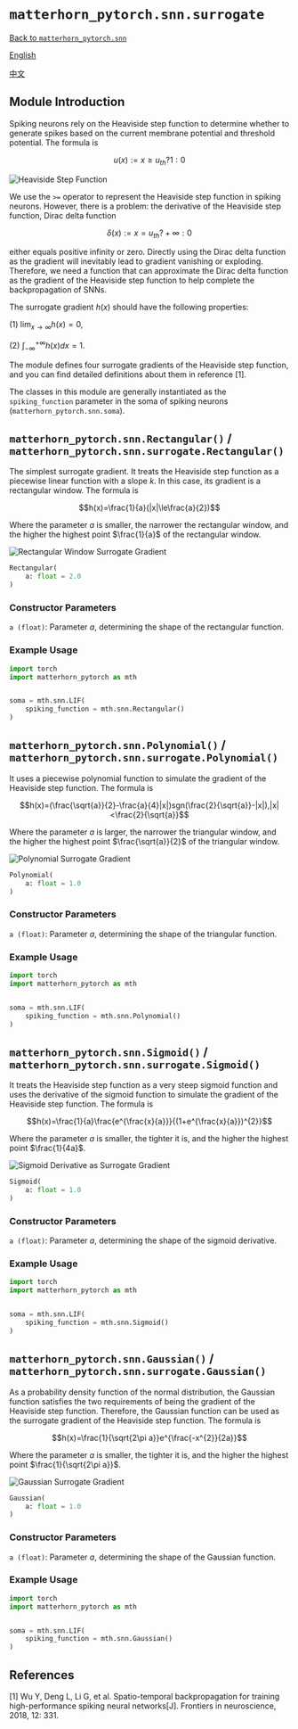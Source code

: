 # `matterhorn_pytorch.snn.surrogate`

[Back to `matterhorn_pytorch.snn`](./0_general.md)

[English](../../en_us/snn/3_surrogate.md)

[中文](../../zh_cn/snn/3_surrogate.md)

## Module Introduction

Spiking neurons rely on the Heaviside step function to determine whether to generate spikes based on the current membrane potential and threshold potential. The formula is

$$u(x) := x \ge u_{th} ? 1 : 0$$

![Heaviside Step Function](../../../assets/docs/snn/surrogate_1.png)

We use the `>=` operator to represent the Heaviside step function in spiking neurons. However, there is a problem: the derivative of the Heaviside step function, Dirac delta function

$$\delta (x) := x = u_{th} ? +\infty : 0$$

either equals positive infinity or zero. Directly using the Dirac delta function as the gradient will inevitably lead to gradient vanishing or exploding. Therefore, we need a function that can approximate the Dirac delta function as the gradient of the Heaviside step function to help complete the backpropagation of SNNs.

The surrogate gradient $h(x)$ should have the following properties:

(1) $\lim_{x \rightarrow \infty}{h(x)}=0$,

(2) $\int_{- \infty}^{+ \infty}{h(x)dx}=1$.

The module defines four surrogate gradients of the Heaviside step function, and you can find detailed definitions about them in reference [1].

The classes in this module are generally instantiated as the `spiking_function` parameter in the soma of spiking neurons (`matterhorn_pytorch.snn.soma`).

## `matterhorn_pytorch.snn.Rectangular()` / `matterhorn_pytorch.snn.surrogate.Rectangular()`

The simplest surrogate gradient. It treats the Heaviside step function as a piecewise linear function with a slope $k$. In this case, its gradient is a rectangular window. The formula is

$$h(x)=\frac{1}{a}(|x|\le\frac{a}{2})$$

Where the parameter $a$ is smaller, the narrower the rectangular window, and the higher the highest point $\frac{1}{a}$ of the rectangular window.

![Rectangular Window Surrogate Gradient](../../../assets/docs/snn/surrogate_2.png)

```py
Rectangular(
    a: float = 2.0
)
```

### Constructor Parameters

`a (float)`: Parameter $a$, determining the shape of the rectangular function.

### Example Usage

```python
import torch
import matterhorn_pytorch as mth


soma = mth.snn.LIF(
    spiking_function = mth.snn.Rectangular()
)
```

## `matterhorn_pytorch.snn.Polynomial()` / `matterhorn_pytorch.snn.surrogate.Polynomial()`

It uses a piecewise polynomial function to simulate the gradient of the Heaviside step function. The formula is

$$h(x)=(\frac{\sqrt{a}}{2}-\frac{a}{4}|x|)sgn(\frac{2}{\sqrt{a}}-|x|),|x|<\frac{2}{\sqrt{a}}$$

Where the parameter $a$ is larger, the narrower the triangular window, and the higher the highest point $\frac{\sqrt{a}}{2}$ of the triangular window.

![Polynomial Surrogate Gradient](../../../assets/docs/snn/surrogate_3.png)

```py
Polynomial(
    a: float = 1.0
)
```

### Constructor Parameters

`a (float)`: Parameter $a$, determining the shape of the triangular function.

### Example Usage

```python
import torch
import matterhorn_pytorch as mth


soma = mth.snn.LIF(
    spiking_function = mth.snn.Polynomial()
)
```

## `matterhorn_pytorch.snn.Sigmoid()` / `matterhorn_pytorch.snn.surrogate.Sigmoid()`

It treats the Heaviside step function as a very steep sigmoid function and uses the derivative of the sigmoid function to simulate the gradient of the Heaviside step function. The formula is

$$h(x)=\frac{1}{a}\frac{e^{\frac{x}{a}}}{(1+e^{\frac{x}{a}})^{2}}$$

Where the parameter $a$ is smaller, the tighter it is, and the higher the highest point $\frac{1}{4a}$.

![Sigmoid Derivative as Surrogate Gradient](../../../assets/docs/snn/surrogate_4.png)

```py
Sigmoid(
    a: float = 1.0
)
```

### Constructor Parameters

`a (float)`: Parameter $a$, determining the shape of the sigmoid derivative.

### Example Usage

```python
import torch
import matterhorn_pytorch as mth


soma = mth.snn.LIF(
    spiking_function = mth.snn.Sigmoid()
)
```

## `matterhorn_pytorch.snn.Gaussian()` / `matterhorn_pytorch.snn.surrogate.Gaussian()`

As a probability density function of the normal distribution, the Gaussian function satisfies the two requirements of being the gradient of the Heaviside step function. Therefore, the Gaussian function can be used as the surrogate gradient of the Heaviside step function. The formula is

$$h(x)=\frac{1}{\sqrt{2\pi a}}e^{\frac{-x^{2}}{2a}}$$

Where the parameter $a$ is smaller, the tighter it is, and the higher the highest point $\frac{1}{\sqrt{2\pi a}}$.

![Gaussian Surrogate Gradient](../../../assets/docs/snn/surrogate_4.png)

```py
Gaussian(
    a: float = 1.0
)
```

### Constructor Parameters

`a (float)`: Parameter $a$, determining the shape of the Gaussian function.

### Example Usage

```python
import torch
import matterhorn_pytorch as mth


soma = mth.snn.LIF(
    spiking_function = mth.snn.Gaussian()
)
```

## References

[1] Wu Y, Deng L, Li G, et al. Spatio-temporal backpropagation for training high-performance spiking neural networks[J]. Frontiers in neuroscience, 2018, 12: 331.